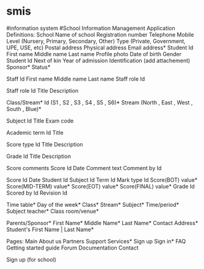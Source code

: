 # smis
#information system
#School Information Management Application
Definitions:
School
    Name of school
    Registration number
    Telephone
    Mobile
    Level (Nursery, Primary, Secondary, Other)
    Type (Private, Government, UPE, USE, etc)
    Postal address
    Physical address
    Email address*
Student
    Id
    First name
    Middle name
    Last name
    Profile photo
    Date of birth
    Gender
    Student Id
    Next of kin
    Year of admission
    Identification (add attachement)
    Sponsor*
    Status*

Staff
    Id
    First name
    Middle name
    Last name
    Staff role Id

Staff role
    Id
    Title
    Description

Class/Stream*
    Id (S1 , S2 , S3 , S4 , S5 , S6)*
    Stream (North , East , West , South , Blue)*    
		
Subject
    Id
    Title
    Exam code

Academic term
    Id
    Title

Score type
    Id
    Title
    Description

Grade
    Id
    Title
    Description

Score comments
    Score Id
    Date
    Comment text
    Comment by Id

Score
    Id
    Date
    Student Id
    Subject Id
    Term Id
    Mark type Id
    Score(BOT) value*
    Score(MID-TERM) value*
    Score(EOT) value*
    Score(FINAL) value*
    Grade Id
    Scored by Id
    Revision Id

Time table*
    Day of the week*
    Class*
    Stream*
    Subject*
    Time/period*
    Subject teacher*
    Class room/venue*

Parents/Sponsor*
    First Name*
    Middle Name*
    Last Name*
    Contact Address*
    Student's First Name | Last Name*

Pages:
Main
    About us
    Partners
    Support
    Services*
    Sign up
    Sign in*
    FAQ
    Getting started guide
    Forum
    Documentation
    Contact

Sign up (for school)
